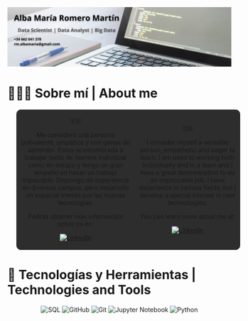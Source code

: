 
![Texto alternativo](img/banner.png)

# 👩🏽‍💻 Sobre mí | About me

<table align = "center" style = "margin: 20px 20px; background-color: #2d2d2d; border-radius: 10px;">
  <tr>
    <td align = "center">
<p>
&#x1F1EA;&#x1F1F8;

Me considero una persona polivalente, empática y con ganas de aprender. Estoy acostumbrada a trabajar tanto de manera 
individual como en equipo y tengo un gran empeño en hacer un trabajo impecable. Dispongo de experiencia en diversos 
campos, pero desarrollo un especial interés por las nuevas tecnologías.

Podrás obtener más información sobre mí en:

  <a href = "https://www.linkedin.com/in/albamariaromeromartin" target = "_blank">
    <img src = "https://cdn-icons-png.flaticon.com/512/174/174857.png" height = "40" alt = "LinkedIn">
  </a>
</p>
    </td>
    <td align = "center">
<p>
&#x1F1EC;&#x1F1E7;

I consider myself a versatile person, empathetic and eager to learn. I am used to working both individually and in a team 
and I have a great determination to do an impeccable job. I have experience in various fields, but I develop a special 
interest in new technologies.

You can learn more about me at:

  <a href = "https://www.linkedin.com/in/albamariaromeromartin" target = "_blank">
    <img src = "https://cdn-icons-png.flaticon.com/512/174/174857.png" height = "40" alt = "LinkedIn">
  </a>
</p>
    </td>
  </tr>
</table>

# 🔧 Tecnologías y Herramientas | Technologies and Tools

<p align = "center">
  <a>
    <img src="https://img.shields.io/badge/SQL-blue" height = "60" alt = "SQL">
  </a>
  <a>
    <img src = "https://img.shields.io/badge/-GitHub-181717?style=for-the-badge&logo=github&logoColor=white" height = "60" alt = "GitHub">
  </a> 
  <a>
    <img src = "https://img.shields.io/badge/-Git-F05032?style=for-the-badge&logo=git&logoColor=white" height = "60" alt = "Git">
  </a>
  <a>
    <img src = "https://img.shields.io/badge/Jupyter-Notebook-F37626?style=for-the-badge&logo=jupyter&logoColor=white" height = "60" alt = "Jupyter Notebook">
  </a>
  <a>
    <img src = "https://img.shields.io/badge/-Python-3776AB?style=for-the-badge&logo=python&logoColor=white" height = "60" alt = "Python">
  </a>
</p>